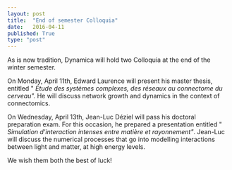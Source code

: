```yaml
---
layout: post
title:  "End of semester Colloquia"
date:   2016-04-11
published: True
type: "post"
---
```


As is now tradition, Dynamica will hold two Colloquia at the end of the winter semester.


 On Monday, April 11th, Edward Laurence will present his master thesis,
entitled " _Étude des systèmes complexes, des réseaux au_ _connectome du cerveau"._ He will discuss network growth and dynamics in the context of connectomics.


 On Wednesday, April 13th, Jean-Luc Déziel will pass his doctoral preparation exam. For this occasion, he prepared a presentation entitled " _Simulation d'interaction intenses entre matière et rayonnement"_. Jean-Luc will discuss the numerical processes that go into modelling interactions between light and matter, at high energy levels.


 We wish them both the best of luck!








